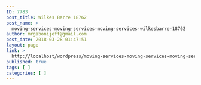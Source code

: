 ```yaml
---
ID: 7783
post_title: Wilkes Barre 18762
post_name: >
  moving-services-moving-services-moving-services-wilkesbarre-18762
author: mrgabonijeff@gmail.com
post_date: 2018-03-28 01:47:51
layout: page
link: >
  http://localhost/wordpress/moving-services-moving-services-moving-services-wilkesbarre-18762/
published: true
tags: [ ]
categories: [ ]
---
```

